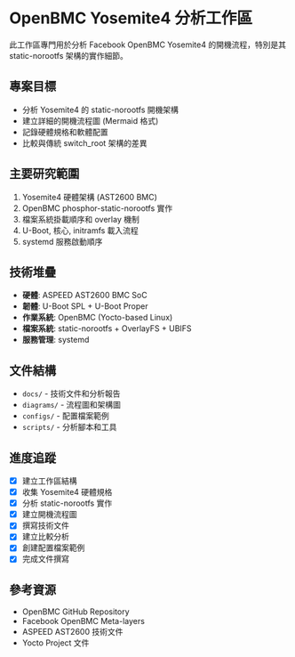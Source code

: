 <!-- OpenBMC Yosemite4 Boot Flow Analysis Workspace -->

# OpenBMC Yosemite4 分析工作區

此工作區專門用於分析 Facebook OpenBMC Yosemite4 的開機流程，特別是其 static-norootfs 架構的實作細節。

## 專案目標
- 分析 Yosemite4 的 static-norootfs 開機架構
- 建立詳細的開機流程圖 (Mermaid 格式)
- 記錄硬體規格和軟體配置
- 比較與傳統 switch_root 架構的差異

## 主要研究範圍
1. Yosemite4 硬體架構 (AST2600 BMC)
2. OpenBMC phosphor-static-norootfs 實作
3. 檔案系統掛載順序和 overlay 機制
4. U-Boot, 核心, initramfs 載入流程
5. systemd 服務啟動順序

## 技術堆疊
- **硬體**: ASPEED AST2600 BMC SoC
- **韌體**: U-Boot SPL + U-Boot Proper
- **作業系統**: OpenBMC (Yocto-based Linux)
- **檔案系統**: static-norootfs + OverlayFS + UBIFS
- **服務管理**: systemd

## 文件結構
- `docs/` - 技術文件和分析報告
- `diagrams/` - 流程圖和架構圖
- `configs/` - 配置檔案範例
- `scripts/` - 分析腳本和工具

## 進度追蹤
- [x] 建立工作區結構
- [x] 收集 Yosemite4 硬體規格
- [x] 分析 static-norootfs 實作
- [x] 建立開機流程圖
- [x] 撰寫技術文件
- [x] 建立比較分析
- [x] 創建配置檔案範例
- [x] 完成文件撰寫

## 參考資源
- OpenBMC GitHub Repository
- Facebook OpenBMC Meta-layers
- ASPEED AST2600 技術文件
- Yocto Project 文件

